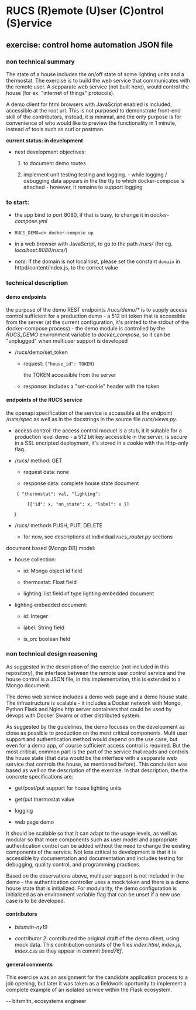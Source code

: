 # RUCS (R)emote (U)ser (C)ontrol (S)ervice

## exercise: control home automation JSON file

### non technical summary

The state of a house
includes the on/off state of some lighting units and a
thermostat. The exercise is to build the web
service that communicates with the remote user.
A sepparate web service (not built here),
would control the house (for ex. "internet of
things" protocols).

A demo client for html browsers with JavaScript enabled is
included, accessible at the root url.
This is not purposed to demonstrate front-end skill
of the contributors, instead, it is minimal, and the only purpose
is for
convenience of who would like to preview the
functionality in 1 minute, instead of tools such
as curl or postman.

**current status: in development**

- next development objectives:

    1. to document demo routes
 
    2. implement unit testing testing and logging.
      - while logging / debugging data appears in the 
      the tty to which docker-compose
      is attached -
      however, it remains to support logging

### to start:

- the app bind to port 8080, if that is busy, to
change it in _docker-compose.yml_

- `RUCS_DEMO=on docker-compose up`

- in a web browser with JavaScript, to go to the
path _/rucs/_ (for eg. _localhost:8080/rucs/_)

- _note_: if the domain is not localhost, please set
the constant `domain` in httpd/content/index.js, to the
correct value

### technical description

#### demo endpoints

the purpose of the demo REST endpoints _/rucs/demo/*_ 
is to supply access control sufficient for a production demo -
a 512 bit token that is accessible from the server
(at the current configuration, it's printed to the stdout of the
docker-compose process) - the demo module is controlled
by the _RUCS\_DEMO_ environment variable to _docker\_compose_,
so it can be "unplugged" when multiuser support is developed

- /rucs/demo/set_token

  - request: `{"house_id": TOKEN}`

     the TOKEN accessible from the server

  - response: includes a "set-cookie" header with the token


#### endpoints of the RUCS service

the openapi specification of the service is accessible
at the endpoint _/rucs/spec_ as well as in the docstrings
in the source file _rucs/views.py_.

- access control: the access control moduel is a stub, it
  it suitable for a production level demo - a 512 bit key
  accessible in the server, is secure in a SSL encripted
  deployment, it's stored in a cookie with the Http-only flag.

- /rucs/ method: GET

  - request data: none

  - response data: complete house state document

```
    { "thermostat": val, "lighting":

        [{"id": x, "on_state": x, "label": x }]

   }
```

- /rucs/ methods PUSH, PUT, DELETE

  - for now, see descriptions at individual _rucs\_router.py_ sections 

document based (Mongo DB) model:

- house collection:

  - id: Mongo object id field

  - thermostat: Float field

  - lighting: list field of type lighting embedded document

- lighting embedded document:

  - id: Integer

  - label: String field

  - is_on: boolean field


### non technical design reasoning

As suggested in the description of the exercise
(not included in this repository), the interface between the
remote user control service
and the house control is a JSON file,
in this implementation, this is extended to a
Mongo document.

The demo web service includes a demo web page
and a demo house state. The infrastructure is
scalable - it includes a Docker
network with Mongo, Python Flask and Nginx
http server containers that could be used
by devops with Docker Swarm or other distributed
system.

As suggested by the guidelines, the demo focuses on
the development as close as possible to production
on the most critical components. Multi user support
and authentication method would depend on
the use case, but even for a demo app, of course
sufficient access control is required.
But the most critical, common part
is the part of the service that reads and controls
the house state (that data would be the interface with
a sepparate web service that controls the house,
as mentioned before). This conclusion was based as well
on the description of the exercise. In that description,
the the concrete specifications are:

- get/post/put support
for house lighting units

- get/put thermostat value

- logging

- web page demo

It should be scalable so that
it can adapt to the usage levels, as well as modular
so that more components such as user model and
appropriate authentication control can be added
without the need to change the existing components
of the service. Not less critical to development
is that it is accessible by documentation and
documentation and includes testing for debugging,
quality control, and programming practices.

Based on the observations above, 
multiuser support is not included in the demo -
the authentication controller uses
a mock token and there is a demo house state that is
initialized. For modularity, the demo configuration
is initialized as an environment variable flag that
can be unset if a new use case is to
be developed.

#### contributors

- _bitsmith-ny19_

- _contributor 2_: contributed the original draft of the
demo client,
using mock data. This contribution consists of the files
_index.html_, _index.js_, _index.css_ as they appear in
commit _beed76f_.

#### general comments

This exercise was an assignment for the candidate application
process to a job opening, but later it was taken as a fieldwork
oportunity to implement a
complete example of an isolated
service within the Flask ecosystem.

-- bitsmith, ecosystems engineer
